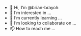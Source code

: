 - 👋 Hi, I’m @brian-brayoh
- 👀 I’m interested in ...
- 🌱 I’m currently learning ...
- 💞️ I’m looking to collaborate on ...
- 📫 How to reach me ...

<!---
brian-brayoh/brian-brayoh is a ✨ special ✨ repository because its `README.md` (this file) appears on your GitHub profile.
You can click the Preview link to take a look at your changes.
--->
